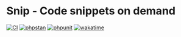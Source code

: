 # Snip - Code snippets on demand

[![CI](https://github.com/discord-snip/snip-panel/actions/workflows/CI.yml/badge.svg)](https://github.com/discord-snip/snip-panel/actions/workflows/CI.yml)
[![phpstan](https://github.com/discord-snip/snip-panel/actions/workflows/phpstan.yml/badge.svg)](https://github.com/discord-snip/snip-panel/actions/workflows/phpstan.yml)
[![phpunit](https://github.com/discord-snip/snip-panel/actions/workflows/phpunit.yml/badge.svg)](https://github.com/discord-snip/snip-panel/actions/workflows/phpunit.yml)
[![wakatime](https://wakatime.com/badge/github/discord-snip/snip-panel.svg)](https://wakatime.com/badge/github/discord-snip/snip-panel)
